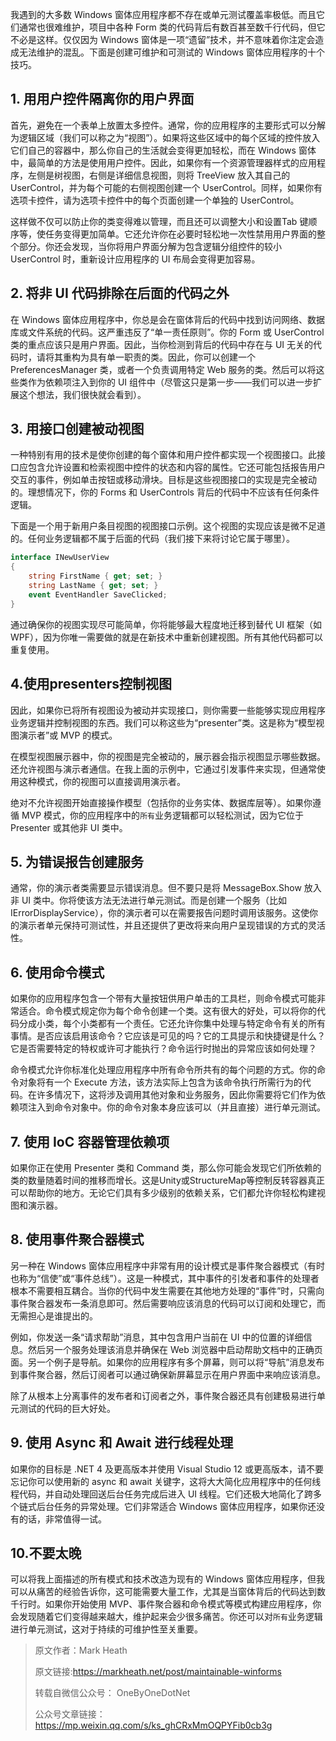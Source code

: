 我遇到的大多数 Windows 窗体应用程序都不存在或单元测试覆盖率极低。而且它们通常也很难维护，项目中各种 Form 类的代码背后有数百甚至数千行代码，但它不必是这样。仅仅因为 Windows 窗体是一项“遗留”技术，并不意味着你注定会造成无法维护的混乱。下面是创建可维护和可测试的 Windows 窗体应用程序的十个技巧。

## 1. 用用户控件隔离你的用户界面

首先，避免在一个表单上放置太多控件。通常，你的应用程序的主要形式可以分解为逻辑区域（我们可以称之为“视图”）。如果将这些区域中的每个区域的控件放入它们自己的容器中，那么你自己的生活就会变得更加轻松，而在 Windows 窗体中，最简单的方法是使用用户控件。因此，如果你有一个资源管理器样式的应用程序，左侧是树视图，右侧是详细信息视图，则将 TreeView 放入其自己的 UserControl，并为每个可能的右侧视图创建一个 UserControl。同样，如果你有选项卡控件，请为选项卡控件中的每个页面创建一个单独的 UserControl。

这样做不仅可以防止你的类变得难以管理，而且还可以调整大小和设置Tab 键顺序等，使任务变得更加简单。它还允许你在必要时轻松地一次性禁用用户界面的整个部分。你还会发现，当你将用户界面分解为包含逻辑分组控件的较小 UserControl 时，重新设计应用程序的 UI 布局会变得更加容易。

## 2. 将非 UI 代码排除在后面的代码之外

在 Windows 窗体应用程序中，你总是会在窗体背后的代码中找到访问网络、数据库或文件系统的代码。这严重违反了“单一责任原则”。你的 Form 或 UserControl 类的重点应该只是用户界面。因此，当你检测到背后的代码中存在与 UI 无关的代码时，请将其重构为具有单一职责的类。因此，你可以创建一个 PreferencesManager 类，或者一个负责调用特定 Web 服务的类。然后可以将这些类作为依赖项注入到你的 UI 组件中（尽管这只是第一步——我们可以进一步扩展这个想法，我们很快就会看到）。

## 3. 用接口创建被动视图

一种特别有用的技术是使你创建的每个窗体和用户控件都实现一个视图接口。此接口应包含允许设置和检索视图中控件的状态和内容的属性。它还可能包括报告用户交互的事件，例如单击按钮或移动滑块。目标是这些视图接口的实现是完全被动的。理想情况下，你的 Forms 和 UserControls 背后的代码中不应该有任何条件逻辑。

下面是一个用于新用户条目视图的视图接口示例。这个视图的实现应该是微不足道的。任何业务逻辑都不属于后面的代码（我们接下来将讨论它属于哪里）。

```C#
interface INewUserView
{
    string FirstName { get; set; }
    string LastName { get; set; }
    event EventHandler SaveClicked;
}
```

通过确保你的视图实现尽可能简单，你将能够最大程度地迁移到替代 UI 框架（如 WPF），因为你唯一需要做的就是在新技术中重新创建视图。所有其他代码都可以重复使用。

## 4.使用presenters控制视图

因此，如果你已将所有视图设为被动并实现接口，则你需要一些能够实现应用程序业务逻辑并控制视图的东西。我们可以称这些为“presenter”类。这是称为“模型视图演示者”或 MVP 的模式。

在模型视图展示器中，你的视图是完全被动的，展示器会指示视图显示哪些数据。还允许视图与演示者通信。在我上面的示例中，它通过引发事件来实现，但通常使用这种模式，你的视图可以直接调用演示者。

绝对不允许视图开始直接操作模型（包括你的业务实体、数据库层等）。如果你遵循 MVP 模式，你的应用程序中的`所有`业务逻辑都可以轻松测试，因为它位于 Presenter 或其他非 UI 类中。

## 5. 为错误报告创建服务

通常，你的演示者类需要显示错误消息。但不要只是将 MessageBox.Show 放入非 UI 类中。你将使该方法无法进行单元测试。而是创建一个服务（比如 IErrorDisplayService），你的演示者可以在需要报告问题时调用该服务。这使你的演示者单元保持可测试性，并且还提供了更改将来向用户呈现错误的方式的灵活性。

## 6. 使用命令模式

如果你的应用程序包含一个带有大量按钮供用户单击的工具栏，则命令模式可能非常适合。命令模式规定你为每个命令创建一个类。这有很大的好处，可以将你的代码分成小类，每个小类都有一个责任。它还允许你集中处理与特定命令有关的所有事情。是否应该启用该命令？它应该是可见的吗？它的工具提示和快捷键是什么？它是否需要特定的特权或许可才能执行？命令运行时抛出的异常应该如何处理？

命令模式允许你标准化处理应用程序中所有命令所共有的每个问题的方式。你的命令对象将有一个 Execute 方法，该方法实际上包含为该命令执行所需行为的代码。在许多情况下，这将涉及调用其他对象和业务服务，因此你需要将它们作为依赖项注入到命令对象中。你的命令对象本身应该可以（并且直接）进行单元测试。

## 7. 使用 IoC 容器管理依赖项

如果你正在使用 Presenter 类和 Command 类，那么你可能会发现它们所依赖的类的数量随着时间的推移而增长。这是Unity或StructureMap等控制反转容器真正可以帮助你的地方。无论它们具有多少级别的依赖关系，它们都允许你轻松构建视图和演示器。

## 8. 使用事件聚合器模式

另一种在 Windows 窗体应用程序中非常有用的设计模式是事件聚合器模式（有时也称为“信使”或“事件总线”）。这是一种模式，其中事件的引发者和事件的处理者根本不需要相互耦合。当你的代码中发生需要在其他地方处理的“事件”时，只需向事件聚合器发布一条消息即可。然后需要响应该消息的代码可以订阅和处理它，而无需担心是谁提出的。

例如，你发送一条“请求帮助”消息，其中包含用户当前在 UI 中的位置的详细信息。然后另一个服务处理该消息并确保在 Web 浏览器中启动帮助文档中的正确页面。另一个例子是导航。如果你的应用程序有多个屏幕，则可以将“导航”消息发布到事件聚合器，然后订阅者可以通过确保新屏幕显示在用户界面中来响应该消息。

除了从根本上分离事件的发布者和订阅者之外，事件聚合器还具有创建极易进行单元测试的代码的巨大好处。

## 9. 使用 Async 和 Await 进行线程处理

如果你的目标是 .NET 4 及更高版本并使用 Visual Studio 12 或更高版本，请不要忘记你可以使用新的 async 和 await 关键字，这将大大简化应用程序中的任何线程代码，并自动处理回送后台任务完成后进入 UI 线程。它们还极大地简化了跨多个链式后台任务的异常处理。它们非常适合 Windows 窗体应用程序，如果你还没有的话，非常值得一试。

## 10.不要太晚

可以将我上面描述的所有模式和技术改造为现有的 Windows 窗体应用程序，但我可以从痛苦的经验告诉你，这可能需要大量工作，尤其是当窗体背后的代码达到数千行时。如果你开始使用 MVP、事件聚合器和命令模式等模式构建应用程序，你会发现随着它们变得越来越大，维护起来会少很多痛苦。你还可以对`所有`业务逻辑进行单元测试，这对于持续的可维护性至关重要。

>原文作者：Mark Heath
>
>原文链接:https://markheath.net/post/maintainable-winforms
>
>转载自微信公众号： OneByOneDotNet
>
>公众号文章链接：https://mp.weixin.qq.com/s/ks_ghCRxMmOQPYFib0cb3g